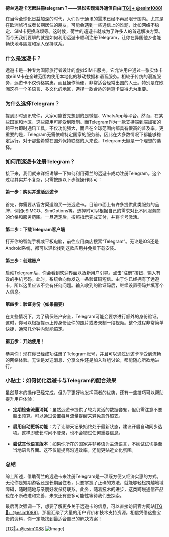**荷兰遠遊卡怎麽註冊telegram？——轻松实现海外通信自由[[TG💪+ @esim1088](https://t.me/s/esim1088)]**

在当今全球化日益加深的时代，人们对于通讯的需求已经不再局限于国内。尤其是在欧洲旅行或者长期居住的朋友，可能会遇到一些通信上的难题，比如网络不稳定、SIM卡更换麻烦等。这时候，荷兰的遠遊卡就成为了许多人的首选解决方案。而今天我们要聊的就是如何利用远遊卡顺利注册Telegram，让你在异国他乡也能畅快地与朋友和家人保持联系。

### **什么是远遊卡？**

远遊卡是一种专为国际旅行者设计的虚拟SIM卡服务，它允许用户通过一张实体卡或eSIM卡在全球范围内使用本地化的移动数据和语音服务。相较于传统的漫游服务，远遊卡不仅价格实惠，而且操作简便，非常适合经常出国的人士。特别是在欧洲这样一个多语言、多文化的地区，选择一款合适的远遊卡显得尤为重要。

### **为什么选择Telegram？**

提到即时通讯软件，大家可能首先想到的是微信、WhatsApp等平台。然而，在某些国家和地区，这些应用可能受到限制。而Telegram作为一款支持端到端加密的跨平台即时通讯工具，不仅功能强大，而且在全球范围内都具有很高的普及率。更重要的是，Telegram无需依赖特定国家的服务器，因此在大多数情况下都能够稳定运行。对于那些希望在国外保持联络的人来说，Telegram无疑是一个理想的选择。

### **如何用远遊卡注册Telegram？**

接下来，我们就来详细讲解一下如何利用荷兰的远遊卡成功注册Telegram。这个过程其实并不复杂，只需按照以下步骤操作即可：

#### **第一步：购买并激活远遊卡**
首先，你需要从官方渠道购买一张远遊卡。目前市面上有许多提供此类服务的品牌，例如eSIMGO、SimOptions等。选择时可以根据自己的需求对比不同服务商的价格和服务范围。一旦选定后，按照指示完成支付，并将卡号激活。

#### **第二步：下载Telegram客户端**
打开你的智能手机或平板电脑，前往应用商店搜索“Telegram”。无论是iOS还是Android系统，都可以轻松找到这款应用并免费下载安装。

#### **第三步：创建账户**
启动Telegram后，你会看到欢迎界面以及新用户引导。点击“注册”按钮，输入有效的手机号码。此时，系统会向你发送一条验证码短信。由于你已经拥有了远遊卡，所以这里应该不会有任何问题。输入收到的验证码后，继续设置密码并填写个人信息。

#### **第四步：验证身份（如果需要）**
在某些情况下，为了确保账户安全，Telegram可能会要求进行额外的身份验证。这时，你可以根据提示上传身份证件的照片或者录制一段视频。整个过程非常简单快捷，通常几分钟内就能搞定。

#### **第五步：开始使用！**
恭喜你！现在你已经成功注册了Telegram账号，并且可以通过远遊卡享受到流畅的网络体验。无论是发送消息、分享文件还是加入群组讨论，都能随心所欲地进行。

### **小贴士：如何优化远遊卡与Telegram的配合效果**

虽然基本的操作已经完成，但为了更好地发挥两者的优势，还有一些技巧可以帮助提升用户体验：

- **定期检查流量消耗**：虽然远遊卡提供了较为灵活的数据套餐，但仍需注意不要超出预算。可以通过设置每月流量提醒来避免意外超支。
  
- **启用自动更新功能**：为了让聊天记录始终处于最新状态，建议开启自动同步选项。这样即使长时间不登录，也不会错过任何重要信息。

- **尝试其他语言版本**：如果你所在的国家并非英语为主流语言，不妨试试切换至当地语言界面。这不仅能提高沟通效率，还能更贴近文化氛围。

### **总结**

综上所述，借助荷兰的远遊卡来注册Telegram是一项既方便又经济实惠的方式。无论你是短期游客还是长期居住者，只要掌握了正确的方法，就能够轻松跨越地域障碍，随时随地与亲朋好友保持联系。此外，随着技术的进步，这类跨境通信产品也在不断改进和完善，未来还有更多可能性等待我们去探索。

最后再次强调一下，想要了解更多关于远遊卡的信息，可以直接访问官方网站[[TG💪+ @esim1088](https://t.me/s/esim1088)]，那里汇聚了大量的用户评价和技术支持资源。相信凭借这些宝贵的资料，你一定能找到最适合自己的解决方案！

[[TG💪+ @esim1088](https://t.me/s/esim1088) ![Image](https://i.postimg.cc/4NQfJmqS/Snipaste-2025-05-13-00-14-12.png)]